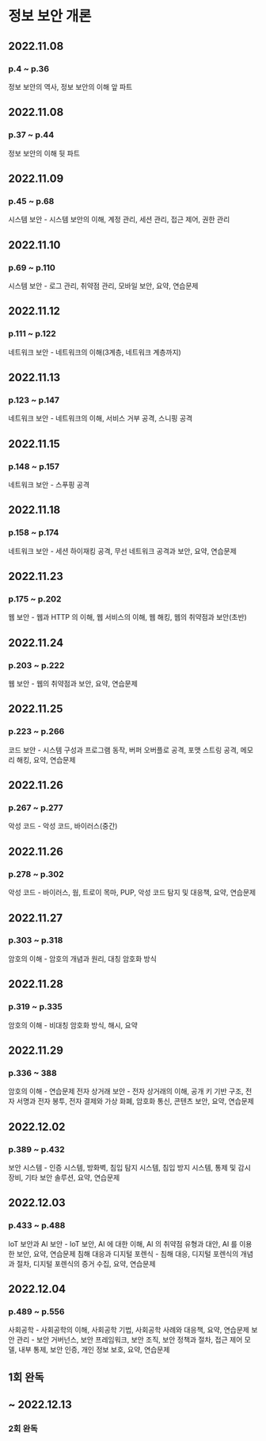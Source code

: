   #  정보 보안 개론

## 2022.11.08
### p.4 ~ p.36
정보 보안의 역사, 정보 보안의 이해 앞 파트
 
 ## 2022.11.08
 ### p.37 ~ p.44
 정보 보안의 이해 뒷 파트

 ## 2022.11.09
 ### p.45 ~ p.68
 시스템 보안 - 시스템 보안의 이해, 계정 관리, 세션 관리, 접근 제어, 권한 관리
 
 ## 2022.11.10
 ### p.69 ~ p.110
 시스템 보안 - 로그 관리, 취약점 관리, 모바일 보안, 요약, 연습문제

 ## 2022.11.12
 ### p.111 ~ p.122
 네트워크 보안 - 네트워크의 이해(3계층, 네트워크 계층까지)

## 2022.11.13
### p.123 ~ p.147
네트워크 보안 - 네트워크의 이해, 서비스 거부 공격, 스니핑 공격

## 2022.11.15
### p.148 ~ p.157
네트워크 보안 - 스푸핑 공격

## 2022.11.18
### p.158 ~ p.174
네트워크 보안 - 세션 하이재킹 공격, 무선 네트워크 공격과 보안, 요약, 연습문제

## 2022.11.23
### p.175 ~ p.202
웹 보안 - 웹과 HTTP 의 이해, 웹 서비스의 이해, 웹 해킹, 웹의 취약점과 보안(초반)

## 2022.11.24
### p.203 ~ p.222
웹 보안 - 웹의 취약점과 보안, 요약, 연습문제

## 2022.11.25
### p.223 ~ p.266
코드 보안 - 시스템 구성과 프로그램 동작, 버퍼 오버플로 공격, 포맷 스트링 공격, 메모리 해킹, 요약, 연습문제

## 2022.11.26
### p.267 ~ p.277
악성 코드 - 악성 코드, 바이러스(중간)

## 2022.11.26
### p.278 ~ p.302
악성 코드 - 바이러스, 웜, 트로이 목마, PUP, 악성 코드 탐지 및 대응책, 요약, 연습문제

## 2022.11.27
### p.303 ~ p.318
암호의 이해 - 암호의 개념과 원리, 대칭 암호화 방식

## 2022.11.28
### p.319 ~ p.335
암호의 이해 - 비대칭 암호화 방식, 해시, 요약

## 2022.11.29
### p.336 ~ 388
암호의 이해 - 연습문제
전자 상거래 보안 - 전자 상거래의 이해, 공개 키 기반 구조, 전자 서명과 전자 봉투, 전자 결제와 가상 화폐, 암호화 통신, 콘텐츠 보안, 요약, 연습문제

## 2022.12.02
### p.389 ~ p.432
보안 시스템 - 인증 시스템, 방화벽, 침입 탐지 시스템, 침입 방지 시스템, 통제 및 감시 장비, 기타 보안 솔루션, 요약, 연습문제

## 2022.12.03
### p.433 ~ p.488
IoT 보안과 AI 보안 - IoT 보안, AI 에 대한 이해, AI 의 취약점 유형과 대안, AI 를 이용한 보안, 요약, 연습문제
침해 대응과 디지털 포렌식 - 침해 대응, 디지털 포렌식의 개념과 절차, 디지털 포렌식의 증거 수집, 요약, 연습문제

## 2022.12.04
### p.489 ~ p.556
사회공학 - 사회공학의 이해, 사회공학 기법, 사회공학 사례와 대응책, 요약, 연습문제
보안 관리 - 보안 거버넌스, 보안 프레임워크, 보안 조직, 보안 정책과 절차, 접근 제어 모델, 내부 통제, 보안 인증, 개인 정보 보호, 요약, 연습문제
## 1회 완독

## ~ 2022.12.13
### 2회 완독
